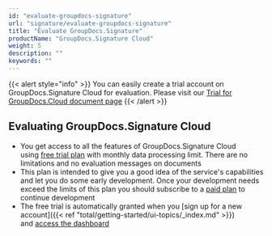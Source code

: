 ```yaml
---
id: "evaluate-groupdocs-signature"
url: "signature/evaluate-groupdocs-signature"
title: "Evaluate GroupDocs.Signature"
productName: "GroupDocs.Signature Cloud"
weight: 5
description: ""
keywords: ""
---
```


{{< alert style="info" >}}
You can easily create a trial account on GroupDocs.Signature Cloud for evaluation. Please visit our [Trial for GroupDocs.Cloud document page](https://purchase.groupdocs.cloud/trial)
{{< /alert >}}

## Evaluating GroupDocs.Signature Cloud ##

* You get access to all the features of GroupDocs.Signature Cloud using [free trial plan](https://purchase.groupdocs.cloud/trial) with monthly data processing limit. There are no limitations and no evaluation messages on documents
* This plan is intended to give you a good idea of the service's capabilities and let you do some early development. Once your development needs exceed the limits of this plan you should subscribe to a [paid plan](https://purchase.groupdocs.cloud/pricing) to continue development
* The free trial is automatically granted when you [sign up for a new account]({{< ref "total/getting-started/ui-topics/_index.md" >}}) and [access the dashboard](https://dashboard.groupdocs.cloud/)
